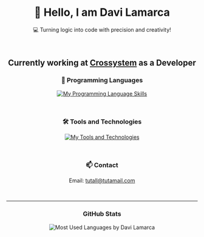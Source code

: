 <h1 align="center">👋 Hello, I am Davi Lamarca</h1>
<p align="center"> 💻 Turning logic into code with precision and creativity! </p><br>
<h2 align="center">Currently working at <a href="https://crosssystem.com.br/" target="_blank">Crossystem</a> as a Developer</h2>
<h3 align="center">🚀 Programming Languages</h3>
<p align="center">
  <a href="https://skillicons.dev" target="_blank">
    <img src="https://skillicons.dev/icons?i=javascript,typescript,nodejs,html,css" alt="My Programming Language Skills">
  </a>
</p><br>

<h3 align="center">🛠️ Tools and Technologies</h3>
<p align="center">
  <a href="https://skillicons.dev" target="_blank">
    <img src="https://skillicons.dev/icons?i=linux,vscode,git,github,npm,robloxstudio,replit,react,arduino" alt="My Tools and Technologies">
  </a>
</p><br>

<h3 align="center">📫 Contact</h3>
<p align="center"> Email: <a href="mailto:tutall@tutamail.com">tutall@tutamail.com</a> </p><br>
<hr>

<h3 align="center">GitHub Stats</h3>
<p align="center">
  <img src="https://github-readme-stats.vercel.app/api/top-langs/?username=DaviLMs&layout=donut-vertical" alt="Most Used Languages by Davi Lamarca">
</p>
